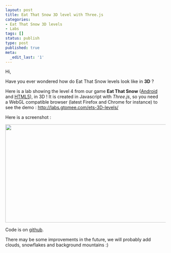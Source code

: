 ```yaml
---
layout: post
title: Eat That Snow 3D level with Three.js
categories:
- Eat That Snow 3D levels
- Labs
tags: []
status: publish
type: post
published: true
meta:
  _edit_last: '1'
---
```

Hi,

Have you ever wondered how do Eat That Snow levels look like in <strong>3D</strong> ?

Here is a lab showing the level 4 from our game <strong>Eat That Snow</strong> (<a title="Eat That Snow on Android" href="https://play.google.com/store/apps/details?id=com.gtomee.eatthatsnow">Android</a> and <a title="Eat That Snow HTML5" href="http://eatthatsnow.gtomee.com/">HTML5</a>), in 3D !
It is created in Javascript with <em>Three.js</em>, so you need a WebGL compatible browser (latest Firefox and Chrome for instance) to see the demo :
<a href="http://labs.gtomee.com/ets-3D-levels/">http://labs.gtomee.com/ets-3D-levels/</a>

Here is a screenshot :

<a href="http://gtomee.com/wp-content/uploads/2012/08/eat_that_snow_3D_levels-e1345928452940.png"><img class="size-large wp-image-367 aligncenter" title="eat_that_snow_3D_levels" src="http://gtomee.com/wp-content/uploads/2012/08/eat_that_snow_3D_levels-1024x576.png" alt="" width="550" height="309" /></a>

Code is on <a href="https://github.com/gtomee/EatThatSnow-3D-levels">github</a>.

There may be some improvements in the future, we will probably add clouds, snowflakes and background mountains :)
